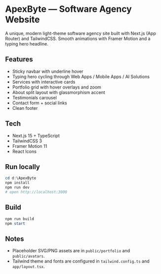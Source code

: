 # ApexByte — Software Agency Website

A unique, modern light-theme software agency site built with Next.js (App Router) and TailwindCSS. Smooth animations with Framer Motion and a typing hero headline.

## Features
- Sticky navbar with underline hover
- Typing hero cycling through Web Apps / Mobile Apps / AI Solutions
- Services with interactive cards
- Portfolio grid with hover overlays and zoom
- About split layout with glassmorphism accent
- Testimonials carousel
- Contact form + social links
- Clean footer

## Tech
- Next.js 15 + TypeScript
- TailwindCSS 3
- Framer Motion 11
- React Icons

## Run locally
```powershell
cd d:\ApexByte
npm install
npm run dev
# open http://localhost:3000
```

## Build
```powershell
npm run build
npm start
```

## Notes
- Placeholder SVG/PNG assets are in `public/portfolio` and `public/avatars`.
- Tailwind theme and fonts are configured in `tailwind.config.ts` and `app/layout.tsx`.
